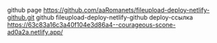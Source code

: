 github page https://github.com/aaRomanets/fileupload-deploy-netlify-github.git
github fileupload-deploy-netlify-github
deploy-ссылка https://63c83a16c3a40f104e3d86a4--courageous-scone-ad0a2a.netlify.app/